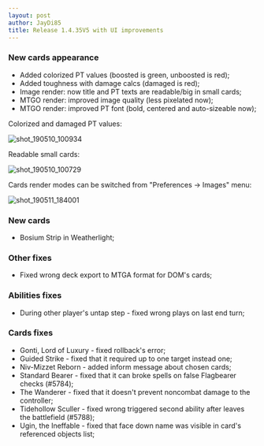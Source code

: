 ```yaml
---
layout: post
author: JayDi85
title: Release 1.4.35V5 with UI improvements
---
```

### New cards appearance
* Added colorized PT values (boosted is green, unboosted is red);
* Added toughness with damage calcs (damaged is red);
* Image render: now title and PT texts are readable/big in small cards;
* MTGO render: improved image quality (less pixelated now);
* MTGO render: improved PT font (bold, centered and auto-sizeable now);

Colorized and damaged PT values:

![shot_190510_100934](https://user-images.githubusercontent.com/8344157/57506057-bcbf5100-730b-11e9-886e-30753f618693.png)

Readable small cards:

![shot_190510_100729](https://user-images.githubusercontent.com/8344157/57505965-70741100-730b-11e9-993f-f00eca254a60.png)

Cards render modes can be switched from "Preferences -> Images" menu:

![shot_190511_184001](https://user-images.githubusercontent.com/8344157/57571225-3a728200-741c-11e9-87f3-125b1e19c435.png)


### New cards
* Bosium Strip in Weatherlight;

### Other fixes
* Fixed wrong deck export to MTGA format for DOM's cards;

### Abilities fixes
* During other player's untap step - fixed wrong plays on last end turn;

### Cards fixes
* Gonti, Lord of Luxury - fixed rollback's error;
* Guided Strike - fixed that it required up to one target instead one;
* Niv-Mizzet Reborn - added inform message about chosen cards;
* Standard Bearer - fixed that it can broke spells on false Flagbearer checks (#5784);
* The Wanderer - fixed that it doesn't prevent noncombat damage to the controller;
* Tidehollow Sculler - fixed wrong triggered second ability after leaves the battlefield (#5788);
* Ugin, the Ineffable - fixed that face down name was visible in card's referenced objects list;